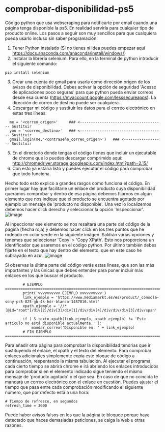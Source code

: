 # comprobar-disponibilidad-ps5
Código python que usa webscraping para notificarte por email cuando una página tenga disponible la ps5. En realidad serviría para cualquier tipo de producto online.
Los pasos a seguir son muy sencillos para que cualquiera pueda usarlo incluso sin saber programación:

1. Tener Python instalado (Si no tienes ni idea puedes empezar aquí https://docs.anaconda.com/anaconda/install/windows/)
2. Instalar la librería selenium. Para ello, en la terminal de python introducir el siguiente comando:
```
pip install selenium
```
3. Crear una cuenta de gmail para usarla como dirección origen de los avisos de disponibilidad. Debes activar la opción de seguridad 'Acesso de aplicaciones poco seguras' para que python pueda enviar correos desde esa cuenta (https://myaccount.google.com/lesssecureapps). La dirección de correo de destino puede ser cualquiera.
4. Descargar mi código y sustituir los datos para el correo electrónico en estas tres líneas:
```
  me = '<correo_origen>'     ### <-------------------------------------- Sustituir
  you = '<correo_destino>'   ### <-------------------------------------- Sustituir
  gmail.login(me,'<contraseña_correo_origen>')   ### <------------------ Sustituir
```
5. En el directorio donde tengas el código tienes que incluir un ejecutable de chrome que lo puedes descargar comprimido aquí: http://chromedriver.storage.googleapis.com/index.html?path=2.15/
6. Con esto ya estaría listo y puedes ejecutar el código para comprobar que todo funciona.

Hecho todo esto explico a grandes rasgos como funciona el código. En primer lugar hay que facilitarle un enlace del producto cuya disponibilidad queramos comprobar y dentro de esa página debemos fijarnos en algún elemento que nos indique que el producto se encuentra agotado por ejemplo un mensaje de 'producto no disponible'. Una vez lo localizemos debemos hacer click derecho y seleccionar la opción 'Inspeccionar'.
![image](https://user-images.githubusercontent.com/17747757/115062952-39410e00-9eeb-11eb-87df-d137a8214818.png)

Al inpeccionar ese elemento se nos resaltará una parte del código de la página (flecha roja) y debemos hacer click en los tres puntos que he rodeado en color verde en la siguiente imágen. Saldrán varias opciones y tenemos que seleccionar 'Copy' > 'Copy XPath'. Esto nos proporciona un identificador que usaremos en el código python. Por último también debes fijarte en el texto que hay dentro del elemento, que en este caso he subrayado en azul.
![image](https://user-images.githubusercontent.com/17747757/115063711-34c92500-9eec-11eb-9e21-c3caaa067c6a.png)

Si observas la última parte del código verás estas líneas, que son las más importantes y las únicas que debes entender para poner incluir más enlaces en los que buscar el producto.
```
        # EJEMPLO =================================================================================
        print('vvvvvvvvvv EJEMPLO vvvvvvvvvv')
        link_ejemplo = 'https://www.mediamarkt.es/es/product/_consola-sony-ps5-825-gb-4k-hdr-blanco-1487016.html'
        xpath_ejemplo = '//*[@id="root"]/div[2]/div[3]/div[1]/div/div[4]/div/div/div[3]/div/span'

        if ( S.texto_xpath(link_ejemplo, xpath_ejemplo) != 'Este artículo no está disponible actualmente.' ):
            mandar_correo('Disponible en: ' + link_ejemplo)
        # FIN EJEMPLO =================================================================================
```
Para añadir otra página para comprobar la disponibilidad tendrías que ir sustituyendo el enlace, el xpath y el texto del elemento. Para comprobar enlaces adicionales simplemente copia este bloque de código a continuación, respentando la misma tabulación. Al ejecutar el programa, cada cierto tiempo se abrirá chrome e irá abriendo los enlaces introducidos para comprobar si en el elemento indicado sigue teniendo el mismo mensaje de 'producto agotado' o el que sea. En caso de que no coincida te mandará un correo electrónico con el enlace en cuestión. Puedes ajustar el tiempo que pasa entre cada comprobación modificando el siguiente número, que por defecto está a una hora:
```
# Tiempo de refresco, en segundos
refresh_time = 3600
```
Puede haber avisos falsos en los que la página te bloquee porque haya detectado que haces demasiadas peticiones, se caiga la web u otras razones.
